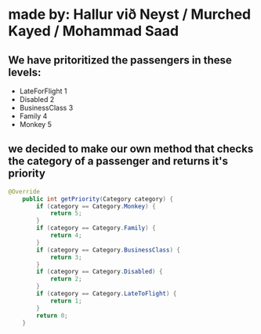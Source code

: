 <h1>made by: Hallur við Neyst / Murched Kayed / Mohammad Saad</h1>

<h2>We have pritoritized the passengers in these levels:</h2>
<ul>
  <li>LateForFlight 1</li>
  <li>Disabled 2</li>
  <li>BusinessClass 3</li>
  <li>Family 4</li>
  <li>Monkey 5</li>
</ul>

<h2>we decided to make our own method that checks the category of a passenger and returns it's priority</h2>

```java
@Override
    public int getPriority(Category category) {
        if (category == Category.Monkey) {
            return 5;
        }
        if (category == Category.Family) {
            return 4;
        }
        if (category == Category.BusinessClass) {
            return 3;
        }
        if (category == Category.Disabled) {
            return 2;
        }
        if (category == Category.LateToFlight) {
            return 1;
        }
        return 0;
    }
```
